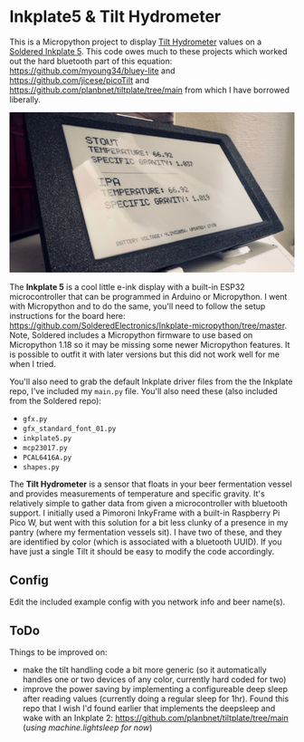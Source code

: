 # Inkplate5 & Tilt Hydrometer
This is a Micropython project to display [Tilt Hydrometer](https://tilthydrometer.com/products/copy-of-tilt-floating-wireless-hydrometer-and-thermometer-for-brewing) values on a [Soldered Inkplate 5](https://soldered.com/product/soldered-inkplate-5-gen2/). This code owes much to these projects which worked out the hard bluetooth part of this equation: https://github.com/myoung34/bluey-lite and https://github.com/jicese/picoTilt and https://github.com/planbnet/tiltplate/tree/main from which I have borrowed liberally.

![Image of Inkplate 5 with Tilt data](IMG_3984.jpg)

The **Inkplate 5** is a cool little e-ink display with a built-in ESP32 microcontroller that can be programmed in Arduino or Micropython. I went with Micropython and to do the same, you'll need to follow the setup instructions for the board here: https://github.com/SolderedElectronics/Inkplate-micropython/tree/master. Note, Soldered includes a Micropython firmware to use based on Micropython 1.18 so it may be missing some newer Micropython features. It is possible to outfit it with later versions but this did not work well for me when I tried.

You'll also need to grab the default Inkplate driver files from the the Inkplate repo, I've included my `main.py` file. You'll also need these (also included from the Soldered repo):
- `gfx.py`
- `gfx_standard_font_01.py`
- `inkplate5.py`
- `mcp23017.py`
- `PCAL6416A.py`
- `shapes.py`

The **Tilt Hydrometer** is a sensor that floats in your beer fermentation vessel and provides measurements of temperature and specific gravity. It's relatively simple to gather data from given a microcontroller with bluetooth support. I initially used a Pimoroni InkyFrame with a built-in Raspberry Pi Pico W, but went with this solution for a bit less clunky of a presence in my pantry (where my fermentation vessels sit). I have two of these, and they are identified by color (which is associated with a bluetooth UUID). If you have just a single Tilt it should be easy to modify the code accordingly.

## Config
Edit the included example config with you network info and beer name(s).

## ToDo
Things to be improved on:
- make the tilt handling code a bit more generic (so it automatically handles one or two devices of any color, currently hard coded for two)
- improve the power saving by implementing a configureable deep sleep after reading values (currently doing a regular sleep for 1hr). Found this repo that I wish I'd found earlier that implements the deepsleep and wake with an Inkplate 2: https://github.com/planbnet/tiltplate/tree/main (*using machine.lightsleep for now*)

